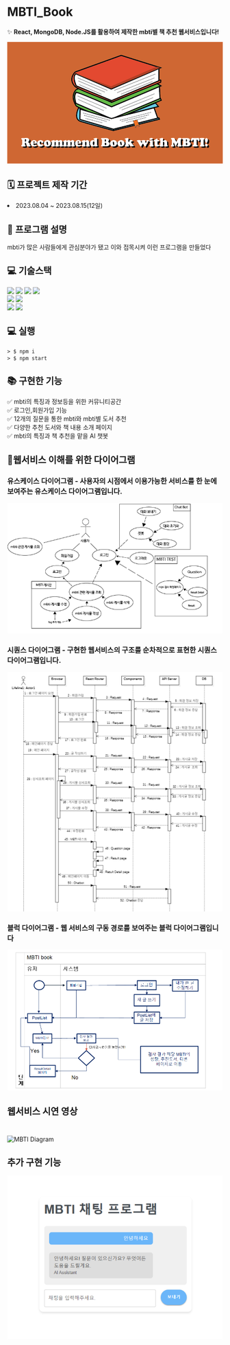 # MBTI_Book
✨ **React, MongoDB, Node.JS를 활용하여 제작한 mbti별 책 추천 웹서비스입니다!**

![CreatePlan](./logo/썸네일.png)<br>

## 🗓  프로젝트 제작 기간 

<li> 2023.08.04 ~ 2023.08.15(12일)

## 📖 프로그램 설명

<!-- 프로그램설명 - 글 추가 작성 필요 -->
mbti가 많은 사람들에게 관심분야가 됐고 이와 접목시켜 이런 프로그램을 만들었다

## 💻 기술스택
<!-- 기술 스택 - 프론트엔드 영역 -->
<img src="https://img.shields.io/badge/React-v18.2.0-61DAFB?logo=React"/>
<img src="https://img.shields.io/badge/redux-v4.2.1-764ABC?logo=redux"/>
<img src="https://img.shields.io/badge/reactrouter-v6.14.2-CA4245?logo=reactrouter"/>
<img src="https://img.shields.io/badge/styledcomponents-v6.14.2-DB7093?logo=styledcomponents"/> <br/>
<!-- 기술 스택 - 백엔드 영역 -->
<img src="https://img.shields.io/badge/node.js-v18.16.0-339933?logo=node.js"/>
<img src="https://img.shields.io/badge/mongoDB_compass-v1.39.0-47A248?logo=mongoDB"/><br>
<!-- 기술 스택 - 기타 기술 영역 -->
<img src="https://img.shields.io/badge/koa-v2.14.2-33333D?logo=koa"/>
<img src="https://img.shields.io/badge/react_bootstrap-v2.8.0-7952B3?logo=bootstrap"/>

## 💻 실행 
```
> $ npm i 
> $ npm start
```
## 📚 구현한 기능

✅  mbti의 특징과 정보등을 위한 커뮤니티공간<br>
✅  로그인,회원가입 기능<br>
✅  12개의 질문을 통한 mbti와 mbti별 도서 추천 <br>
✅  다양한 추천 도서와 책 내용 소개 페이지 <br>
✅  mbti의 특징과 책 추천을 맡을 AI 챗봇<br>

## 📓웹서비스 이해를 위한 다이어그램<br>
<!-- 다이어그램 - 이미지 저장하면 집어넣을것! -->
<h3>유스케이스 다이어그램 - 사용자의 시점에서 이용가능한 서비스를 한 눈에 보여주는 유스케이스 다이어그램입니다.</h2>

![CreatePlan](./Diagram/usecase(mbti).PNG)
<br>
<h3>시퀀스 다이어그램 - 구현한 웹서비스의 구조를 순차적으로 표현한 시퀀스 다이어그램입니다.</h3>

![CreatePlan](./Diagram/시퀀스다이어그램.png)

<h3>블럭 다이어그램 - 웹 서비스의 구동 경로를 보여주는 블럭 다이어그램입니다</h3>

![CreatePlan](./Diagram/블럭다이어그램.png)

## 웹서비스 시연 영상<br><br>

![MBTI Diagram](./gif/MBTI-Chrome-2023-08-16-13-44-49.gif)

## 추가 구현 기능

![CreatePlan](./img/Chatpng.png)


